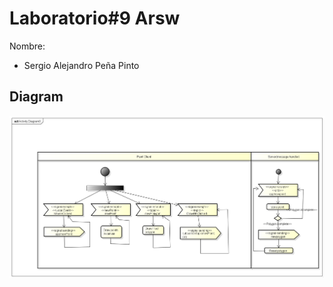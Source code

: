 # Laboratorio#9 Arsw

Nombre: 
* Sergio Alejandro Peña Pinto

## Diagram

![](ActivityDiagram0.png)
